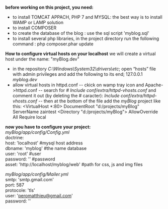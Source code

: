 __before working on this project, you need:__  
- to install TOMCAT APPACH, PHP 7 and MYSQL: the best way is to install WAMP or LAMP solution
- to install COMPOSER
- to create the database of the blog : use the sql script 'myblog.sql'
- to install several php libraries, in the project directory run the following command : php composer.phar update

__How to configure virtual hosts on your localhost__
we will create a virtual host under the name: "myBlog.dev"
- in the repository *C:\Windows\System32\drivers\etc*; open “hosts” file with admin privileges and add the following to its end;
127.0.0.1 *myblog.dev* 
- allow virtual hosts in httpd.conf
-- ckick on wamp tray icon and Apache->httpd.conf
-- search for *# Include conf/extra/httpd-vhosts.conf* and comment it out (by deleting the # caracter): *Include conf/extra/httpd-vhosts.conf*
-- then at the bottom of the file add the *myBlog* project like this:
<VirtualHost *:80>
DocumentRoot "d:/projects/myBlog"
ServerName zaintest
<Directory "d:/projects/myBlog">
AllowOverride All
Require local
</Directory>
</VirtualHost>

  
__now you have to configure your project:__  
*myBlog/app/config/Config.yml*  
doctrine:  
host: 'localhost' #mysql host address  
dbname: 'myblog' #the name database  
user: 'root' #user  
password: '' #password  
asset: 'http://localhost/myblog/web' #path for css, js and img files  
  
*myBlog/app/config/Mailer.yml*  
smtp: 'smtp.gmail.com'  
port: 587  
protocole: 'tls'  
user: 'peromatthieu@gmail.com'  
password: ''  

